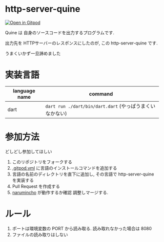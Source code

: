 # http-server-quine

[![Open in Gitpod](https://gitpod.io/button/open-in-gitpod.svg)](https://gitpod.io/#https://github.com/narumincho/http-server-quine)

Quine は 自身のソースコードを出力するプログラムです.

出力先を HTTPサーバーのレスポンスにしたのが, この http-server-quine です.

うまくいかず一旦諦めました

# 実装言語

| language name | command                                                  |
| ------------- | -------------------------------------------------------- |
| dart          | `dart run ./dart/bin/dart.dart` (やっぱうまくいなかない) |

# 参加方法

どしどし参加してほしい

1. このリポジトリをフォークする
2. [.gitpod.yml](.gitpod.yml) に言語のインストールコマンドを追加する
3. 言語の名前のディレクトリを直下に追加し, その言語で http-server-quine
   を実装する
4. Pull Request を作成する
5. [narumincho](https://github.com/narumincho) が動作するか確認
   調整しマージする.

# ルール

1. ポートは環境変数の PORT から読み取る. 読み取れなかった場合は 8080
2. ファイルの読み取りはしない
